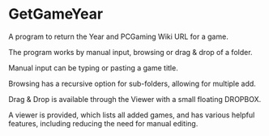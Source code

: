 # GetGameYear
A program to return the Year and PCGaming Wiki URL for a game.

The program works by manual input, browsing or drag & drop of a folder.

Manual input can be typing or pasting a game title.

Browsing has a recursive option for sub-folders, allowing for multiple add.

Drag & Drop is available through the Viewer with a small floating DROPBOX.

A viewer is provided, which lists all added games, and has various helpful features, including reducing the need for manual editing.
